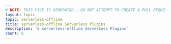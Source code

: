 ```yaml
---
# NOTE: THIS FILE IS GENERATED - DO NOT ATTEMPT TO CREATE A PULL REQUEST TO UPDATE THE DATA. 
layout: topic
topic: serverless-offline
title: serverless-offline Serverless Plugins
description: '6 serverless-offline ServerLess Plugins'
count: 6
---
```

